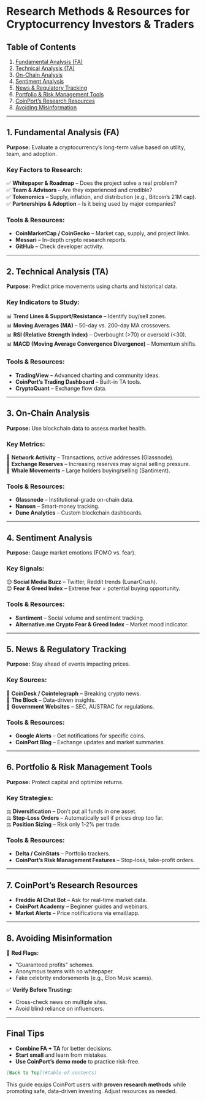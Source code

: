 # **Research Methods & Resources for Cryptocurrency Investors & Traders**  

## **Table of Contents**  
1. [Fundamental Analysis (FA)](#fundamental-analysis-fa)  
2. [Technical Analysis (TA)](#technical-analysis-ta)  
3. [On-Chain Analysis](#on-chain-analysis)  
4. [Sentiment Analysis](#sentiment-analysis)  
5. [News & Regulatory Tracking](#news--regulatory-tracking)  
6. [Portfolio & Risk Management Tools](#portfolio--risk-management-tools)  
7. [CoinPort’s Research Resources](#coinports-research-resources)  
8. [Avoiding Misinformation](#avoiding-misinformation)  

---

## **1. Fundamental Analysis (FA)**  
**Purpose:** Evaluate a cryptocurrency’s long-term value based on utility, team, and adoption.  

### **Key Factors to Research:**  
✅ **Whitepaper & Roadmap** – Does the project solve a real problem?  
✅ **Team & Advisors** – Are they experienced and credible?  
✅ **Tokenomics** – Supply, inflation, and distribution (e.g., Bitcoin’s 21M cap).  
✅ **Partnerships & Adoption** – Is it being used by major companies?  

### **Tools & Resources:**  
- **CoinMarketCap / CoinGecko** – Market cap, supply, and project links.  
- **Messari** – In-depth crypto research reports.  
- **GitHub** – Check developer activity.  

---

## **2. Technical Analysis (TA)**  
**Purpose:** Predict price movements using charts and historical data.  

### **Key Indicators to Study:**  
📊 **Trend Lines & Support/Resistance** – Identify buy/sell zones.  
📊 **Moving Averages (MA)** – 50-day vs. 200-day MA crossovers.  
📊 **RSI (Relative Strength Index)** – Overbought (>70) or oversold (<30).  
📊 **MACD (Moving Average Convergence Divergence)** – Momentum shifts.  

### **Tools & Resources:**  
- **TradingView** – Advanced charting and community ideas.  
- **CoinPort’s Trading Dashboard** – Built-in TA tools.  
- **CryptoQuant** – Exchange flow data.  

---

## **3. On-Chain Analysis**  
**Purpose:** Use blockchain data to assess market health.  

### **Key Metrics:**  
🔗 **Network Activity** – Transactions, active addresses (Glassnode).  
🔗 **Exchange Reserves** – Increasing reserves may signal selling pressure.  
🔗 **Whale Movements** – Large holders buying/selling (Santiment).  

### **Tools & Resources:**  
- **Glassnode** – Institutional-grade on-chain data.  
- **Nansen** – Smart-money tracking.  
- **Dune Analytics** – Custom blockchain dashboards.  

---

## **4. Sentiment Analysis**  
**Purpose:** Gauge market emotions (FOMO vs. fear).  

### **Key Signals:**  
😊 **Social Media Buzz** – Twitter, Reddit trends (LunarCrush).  
😊 **Fear & Greed Index** – Extreme fear = potential buying opportunity.  

### **Tools & Resources:**  
- **Santiment** – Social volume and sentiment tracking.  
- **Alternative.me Crypto Fear & Greed Index** – Market mood indicator.  

---

## **5. News & Regulatory Tracking**  
**Purpose:** Stay ahead of events impacting prices.  

### **Key Sources:**  
📰 **CoinDesk / Cointelegraph** – Breaking crypto news.  
📰 **The Block** – Data-driven insights.  
📰 **Government Websites** – SEC, AUSTRAC for regulations.  

### **Tools & Resources:**  
- **Google Alerts** – Get notifications for specific coins.  
- **CoinPort Blog** – Exchange updates and market summaries.  

---

## **6. Portfolio & Risk Management Tools**  
**Purpose:** Protect capital and optimize returns.  

### **Key Strategies:**  
⚖️ **Diversification** – Don’t put all funds in one asset.  
⚖️ **Stop-Loss Orders** – Automatically sell if prices drop too far.  
⚖️ **Position Sizing** – Risk only 1-2% per trade.  

### **Tools & Resources:**  
- **Delta / CoinStats** – Portfolio trackers.  
- **CoinPort’s Risk Management Features** – Stop-loss, take-profit orders.  

---

## **7. CoinPort’s Research Resources**  
- **Freddie AI Chat Bot** – Ask for real-time market data.  
- **CoinPort Academy** – Beginner guides and webinars.  
- **Market Alerts** – Price notifications via email/app.  

---

## **8. Avoiding Misinformation**  
🚨 **Red Flags:**  
- "Guaranteed profits" schemes.  
- Anonymous teams with no whitepaper.  
- Fake celebrity endorsements (e.g., Elon Musk scams).  

✅ **Verify Before Trusting:**  
- Cross-check news on multiple sites.  
- Avoid blind reliance on influencers.  

---

## **Final Tips**  
- **Combine FA + TA** for better decisions.  
- **Start small** and learn from mistakes.  
- **Use CoinPort’s demo mode** to practice risk-free.  

```markdown
[Back to Top](#table-of-contents)
```  

This guide equips CoinPort users with **proven research methods** while promoting safe, data-driven investing. Adjust resources as needed.